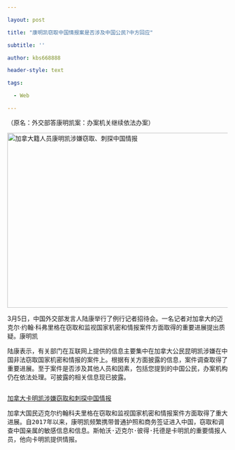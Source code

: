 ```yaml
---

layout: post

title: "康明凯窃取中国情报案是否涉及中国公民?中方回应"

subtitle: ''

author: kbs668888

header-style: text

tags:

  - Web

---
```


<div class=post_text id=endText style=border-top:1px solid #ddd;><p class=otitle>（原名：外交部答康明凯案：办案机关继续依法办案）</p><p class=f_center><img alt=加拿大籍人员康明凯涉嫌窃取、刺探中国情报 src=http://cms-bucket.ws.126.net/2019/01/11/3298f96162774b08887950fd64d3f12c.jpg width=600 height=400 style=vertical-align: top; border-width: 0px; border-style: initial; border-; ; ;Microsoft Yahei"; ; text-align: center; margin: 0px auto; display: block;></img></p><p>3月5日，中国外交部发言人陆康举行了例行记者招待会。一名记者对加拿大的迈克尔·约翰·科弗里格在窃取和监视国家机密和情报案件方面取得的重要进展提出质疑。康明凯</p><p>陆康表示，有关部门在互联网上提供的信息主要集中在加拿大公民昆明凯涉嫌在中国非法窃取国家机密和情报的案件上。根据有关方面披露的信息，案件调查取得了重要进展。至于案件是否涉及其他人员和因素，包括您提到的中国公民，办案机构仍在依法处理。可披露的相关信息现已披露。</p><pre datatype=specialtag datavalue=回顾 style=white-space:pre-wrap;display: block;border: 3px solid green; title=回顾><p><a href=https://news.163.com/19/0304/19/E9EQBEJN0001899O.html target=_self urlmacroreplace=false style=line-height: 1;>加拿大卡明凯涉嫌窃取和刺探中国情报</a></p><p>加拿大国民迈克尔约翰科夫里格在窃取和监视国家机密和情报案件方面取得了重大进展。自2017年以来，康明凯频繁携带普通护照和商务签证进入中国，窃取和调查中国亲属的敏感信息和信息。斯帕沃·迈克尔·彼得·托德是卡明凯的重要情报人员，他向卡明凯提供情报。</p></pre><p></p><p><div class=gg200x300><div class=at_item right_ad_item adtype=rightAd requesturl=https://nex.163.com/q?app=7BE0FC82&c=news&l=133&site=netease&affiliate=news&cat=article&type=logo300x250&location=12></div>
